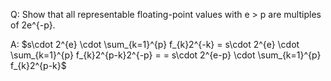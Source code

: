 Q: Show that all representable floating-point values with e > p are multiples of 2e^{-p}.

A:
$s\cdot 2^{e} \cdot \sum_{k=1}^{p} f_{k}2^{-k} = s\cdot 2^{e} \cdot \sum_{k=1}^{p} f_{k}2^{p-k}2^{-p} = = s\cdot 2^{e-p} \cdot \sum_{k=1}^{p} f_{k}2^{p-k}$